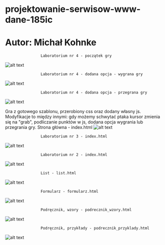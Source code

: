 # projektowanie-serwisow-www-dane-185ic
# Autor: Michał Kohnke

					Laboratorium nr 4 - początek gry
![alt text](https://github.com/MichalKohnke/projektowanie-serwisow-www-dane-185ic/blob/main/Lab4/lab4_screeny/index.png)

					Laboratorium nr 4 - dodana opcja - wygrana gry
![alt text](https://github.com/MichalKohnke/projektowanie-serwisow-www-dane-185ic/blob/main/Lab4/lab4_screeny/wygrana.png)

					Laboratorium nr 4 - dodana opcja - przegrana gry
![alt text](https://github.com/MichalKohnke/projektowanie-serwisow-www-dane-185ic/blob/main/Lab4/lab4_screeny/przegrana.png)

Gra z gotowego szablonu, przerobiony css oraz dodany własny js. Modyfikacje to między innymi: gdy możemy schwytać ptaka kursor zmienia się na "grab", podliczanie punktów w js, dodana opcja wygrania lub przegrania gry.
					Strona główna - index.html
![alt text](https://github.com/MichalKohnke/projektowanie-serwisow-www-dane-185ic/blob/main/lab1_screeny/index.png)

					Laboratorium nr 3 - index.html
![alt text](https://github.com/MichalKohnke/projektowanie-serwisow-www-dane-185ic/blob/main/Lab3/lab3_screeny/index_screen.png)

					Laboratorium nr 2 - index.html
![alt text](https://github.com/MichalKohnke/projektowanie-serwisow-www-dane-185ic/blob/main/Lab2/lab2_screeny/index_screen.png)

					List - list.html
![alt text](https://github.com/MichalKohnke/projektowanie-serwisow-www-dane-185ic/blob/main/lab1_screeny/list.png)

					Formularz - formularz.html
![alt text](https://github.com/MichalKohnke/projektowanie-serwisow-www-dane-185ic/blob/main/lab1_screeny/formularz.png)

					Podręcznik, wzory - podrecznik_wzory.html
![alt text](https://github.com/MichalKohnke/projektowanie-serwisow-www-dane-185ic/blob/main/lab1_screeny/podrecznik_wzory.png)

					Podręcznik, przykłady - podrecznik_przyklady.html
![alt text](https://github.com/MichalKohnke/projektowanie-serwisow-www-dane-185ic/blob/main/lab1_screeny/podrecznik_przyklady.png)







